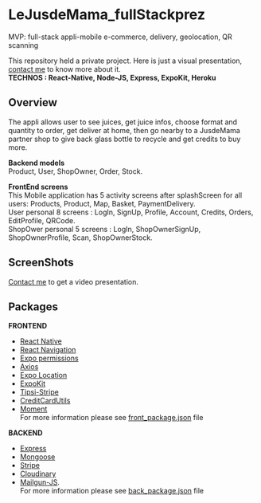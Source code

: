 # LeJusdeMama_fullStackprez
MVP: full-stack appli-mobile e-commerce, delivery, geolocation, QR scanning

This repository held a private project. 
Here is just a visual presentation, [contact me](https://www.linkedin.com/in/julie-lesage-92a09117/) to know more about it.  
**TECHNOS : React-Native, Node-JS, Express, ExpoKit, Heroku**

## Overview


The appli allows user to see juices, get juice infos, choose format and quantity to order, get deliver at home, then go nearby to a JusdeMama partner shop to give back glass bottle to recycle and get credits to buy more.

**Backend models**   
Product, User, ShopOwner, Order, Stock.  

**FrontEnd screens**  
This Mobile application has 5 activity screens after splashScreen for all users: Products, Product, Map, Basket, PaymentDelivery.  
User personal 8 screens : LogIn, SignUp, Profile, Account, Credits, Orders, EditProfile, QRCode.  
ShopOwer personal 5 screens : LogIn, ShopOwnerSignUp, ShopOwnerProfile, Scan, ShopOwnerStock.  

## ScreenShots

[Contact me](https://www.linkedin.com/in/julie-lesage-92a09117/) to get a video presentation.

## Packages

**FRONTEND**  

- [React Native](https://reactnative.dev/)
- [React Navigation](https://reactnavigation.org/)
- [Expo permissions](https://docs.expo.io/versions/v37.0.0/sdk/permissions/)
- [Axios](https://github.com/axios/axios)
- [Expo Location](https://docs.expo.io/versions/latest/sdk/location/)
- [ExpoKit](https://docs.expo.io/expokit/expokit/?redirected)
- [Tipsi-Stripe](https://github.com/tipsi/tipsi-stripe)
- [CreditCardUtils](https://www.npmjs.com/package/creditcardutils)
- [Moment](https://momentjs.com/)   
For more information please see [front_package.json](front_package.json) file  

**BACKEND**   

- [Express](https://www.npmjs.com/package/express)
- [Mongoose](https://mongoosejs.com/)
- [Stripe](https://stripe.com/)
- [Cloudinary](https://cloudinary.com/)
- [Mailgun-JS](https://www.mailgun.com/).   
For more information please see [back_package.json](back_package.json) file 

